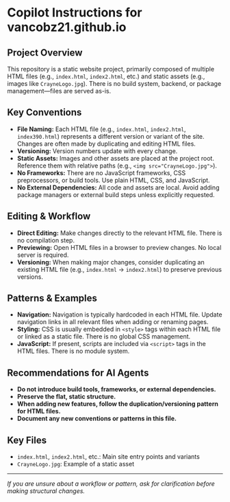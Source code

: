 # Copilot Instructions for vancobz21.github.io

## Project Overview
This repository is a static website project, primarily composed of multiple HTML files (e.g., `index.html`, `index2.html`, etc.) and static assets (e.g., images like `CrayneLogo.jpg`). There is no build system, backend, or package management—files are served as-is.

## Key Conventions
- **File Naming:** Each HTML file (e.g., `index.html`, `index2.html`, `index390.html`) represents a different version or variant of the site. Changes are often made by duplicating and editing HTML files.
- **Versioning:** Version numbers update with every change.
- **Static Assets:** Images and other assets are placed at the project root. Reference them with relative paths (e.g., `<img src="CrayneLogo.jpg">`).
- **No Frameworks:** There are no JavaScript frameworks, CSS preprocessors, or build tools. Use plain HTML, CSS, and JavaScript.
- **No External Dependencies:** All code and assets are local. Avoid adding package managers or external build steps unless explicitly requested.

## Editing & Workflow
- **Direct Editing:** Make changes directly to the relevant HTML file. There is no compilation step.
- **Previewing:** Open HTML files in a browser to preview changes. No local server is required.
- **Versioning:** When making major changes, consider duplicating an existing HTML file (e.g., `index.html` → `index2.html`) to preserve previous versions.

## Patterns & Examples
- **Navigation:** Navigation is typically hardcoded in each HTML file. Update navigation links in all relevant files when adding or renaming pages.
- **Styling:** CSS is usually embedded in `<style>` tags within each HTML file or linked as a static file. There is no global CSS management.
- **JavaScript:** If present, scripts are included via `<script>` tags in the HTML files. There is no module system.

## Recommendations for AI Agents
- **Do not introduce build tools, frameworks, or external dependencies.**
- **Preserve the flat, static structure.**
- **When adding new features, follow the duplication/versioning pattern for HTML files.**
- **Document any new conventions or patterns in this file.**

## Key Files
- `index.html`, `index2.html`, etc.: Main site entry points and variants
- `CrayneLogo.jpg`: Example of a static asset

---

_If you are unsure about a workflow or pattern, ask for clarification before making structural changes._
